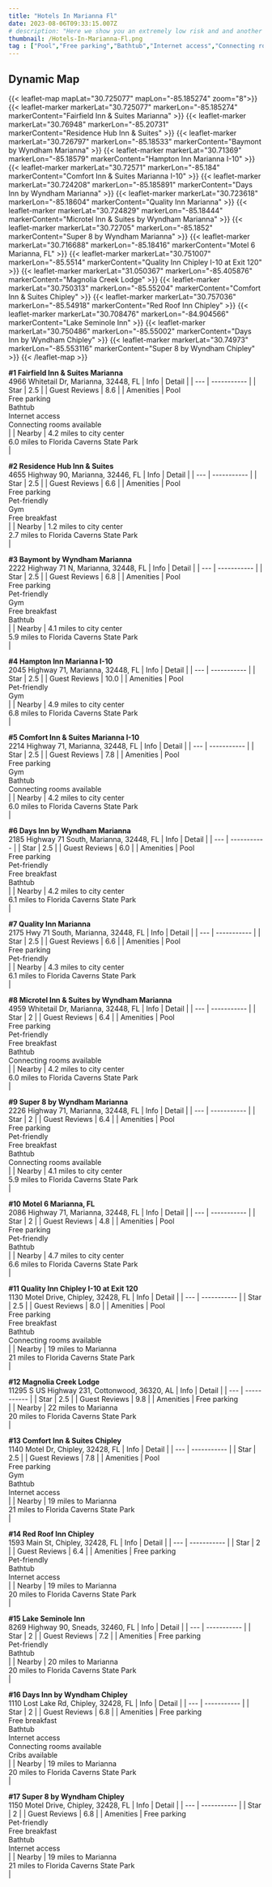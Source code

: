 ```yaml
---
title: "Hotels In Marianna Fl"
date: 2023-08-06T09:33:15.007Z
# description: "Here we show you an extremely low risk and and another medium risk approach to earn passive income "
thumbnail: /Hotels-In-Marianna-Fl.png
tag : ["Pool","Free parking","Bathtub","Internet access","Connecting rooms available","Pet-friendly","Gym","Free breakfast","Cribs available"]
---
```


## Dynamic Map
{{< leaflet-map  mapLat="30.725077" mapLon="-85.185274" zoom="8">}}
    {{< leaflet-marker markerLat="30.725077" markerLon="-85.185274" markerContent="Fairfield Inn & Suites Marianna" >}}
    {{< leaflet-marker markerLat="30.76948" markerLon="-85.20731" markerContent="Residence Hub Inn & Suites" >}}
    {{< leaflet-marker markerLat="30.726797" markerLon="-85.18533" markerContent="Baymont by Wyndham Marianna" >}}
    {{< leaflet-marker markerLat="30.71369" markerLon="-85.18579" markerContent="Hampton Inn Marianna I-10" >}}
    {{< leaflet-marker markerLat="30.72571" markerLon="-85.184" markerContent="Comfort Inn & Suites Marianna I-10" >}}
    {{< leaflet-marker markerLat="30.724208" markerLon="-85.185891" markerContent="Days Inn by Wyndham Marianna" >}}
    {{< leaflet-marker markerLat="30.723618" markerLon="-85.18604" markerContent="Quality Inn Marianna" >}}
    {{< leaflet-marker markerLat="30.724829" markerLon="-85.18444" markerContent="Microtel Inn & Suites by Wyndham Marianna" >}}
    {{< leaflet-marker markerLat="30.72705" markerLon="-85.1852" markerContent="Super 8 by Wyndham Marianna" >}}
    {{< leaflet-marker markerLat="30.716688" markerLon="-85.18416" markerContent="Motel 6 Marianna, FL" >}}
    {{< leaflet-marker markerLat="30.751007" markerLon="-85.5514" markerContent="Quality Inn Chipley I-10 at Exit 120" >}}
    {{< leaflet-marker markerLat="31.050367" markerLon="-85.405876" markerContent="Magnolia Creek Lodge" >}}
    {{< leaflet-marker markerLat="30.750313" markerLon="-85.55204" markerContent="Comfort Inn & Suites Chipley" >}}
    {{< leaflet-marker markerLat="30.757036" markerLon="-85.54918" markerContent="Red Roof Inn Chipley" >}}
    {{< leaflet-marker markerLat="30.708476" markerLon="-84.904566" markerContent="Lake Seminole Inn" >}}
    {{< leaflet-marker markerLat="30.750486" markerLon="-85.55002" markerContent="Days Inn by Wyndham Chipley" >}}
    {{< leaflet-marker markerLat="30.74973" markerLon="-85.553116" markerContent="Super 8 by Wyndham Chipley" >}}
{{< /leaflet-map >}}


**#1 Fairfield Inn & Suites Marianna**<br>4966 Whitetail Dr, Marianna, 32448, FL
| Info | Detail |
| --- | ----------- |
| Star | 2.5 |
| Guest Reviews | 8.6 |
| Amenities | Pool<br>Free parking<br>Bathtub<br>Internet access<br>Connecting rooms available<br> |
| Nearby | 4.2 miles to city center<br>6.0 miles to Florida Caverns State Park<br> |

**#2 Residence Hub Inn & Suites**<br>4655 Highway 90, Marianna, 32446, FL
| Info | Detail |
| --- | ----------- |
| Star | 2.5 |
| Guest Reviews | 6.6 |
| Amenities | Pool<br>Free parking<br>Pet-friendly<br>Gym<br>Free breakfast<br> |
| Nearby | 1.2 miles to city center<br>2.7 miles to Florida Caverns State Park<br> |

**#3 Baymont by Wyndham Marianna**<br>2222 Highway 71 N, Marianna, 32448, FL
| Info | Detail |
| --- | ----------- |
| Star | 2.5 |
| Guest Reviews | 6.8 |
| Amenities | Pool<br>Free parking<br>Pet-friendly<br>Gym<br>Free breakfast<br>Bathtub<br> |
| Nearby | 4.1 miles to city center<br>5.9 miles to Florida Caverns State Park<br> |

**#4 Hampton Inn Marianna I-10**<br>2045 Highway 71, Marianna, 32448, FL
| Info | Detail |
| --- | ----------- |
| Star | 2.5 |
| Guest Reviews | 10.0 |
| Amenities | Pool<br>Pet-friendly<br>Gym<br> |
| Nearby | 4.9 miles to city center<br>6.8 miles to Florida Caverns State Park<br> |

**#5 Comfort Inn & Suites Marianna I-10**<br>2214 Highway 71, Marianna, 32448, FL
| Info | Detail |
| --- | ----------- |
| Star | 2.5 |
| Guest Reviews | 7.8 |
| Amenities | Pool<br>Free parking<br>Gym<br>Bathtub<br>Connecting rooms available<br> |
| Nearby | 4.2 miles to city center<br>6.0 miles to Florida Caverns State Park<br> |

**#6 Days Inn by Wyndham Marianna**<br>2185 Highway 71 South, Marianna, 32448, FL
| Info | Detail |
| --- | ----------- |
| Star | 2.5 |
| Guest Reviews | 6.0 |
| Amenities | Pool<br>Free parking<br>Pet-friendly<br>Free breakfast<br>Bathtub<br> |
| Nearby | 4.2 miles to city center<br>6.1 miles to Florida Caverns State Park<br> |

**#7 Quality Inn Marianna**<br>2175 Hwy 71 South, Marianna, 32448, FL
| Info | Detail |
| --- | ----------- |
| Star | 2.5 |
| Guest Reviews | 6.6 |
| Amenities | Pool<br>Free parking<br>Pet-friendly<br> |
| Nearby | 4.3 miles to city center<br>6.1 miles to Florida Caverns State Park<br> |

**#8 Microtel Inn & Suites by Wyndham Marianna**<br>4959 Whitetail Dr, Marianna, 32448, FL
| Info | Detail |
| --- | ----------- |
| Star | 2 |
| Guest Reviews | 6.4 |
| Amenities | Pool<br>Free parking<br>Pet-friendly<br>Free breakfast<br>Bathtub<br>Connecting rooms available<br> |
| Nearby | 4.2 miles to city center<br>6.0 miles to Florida Caverns State Park<br> |

**#9 Super 8 by Wyndham Marianna**<br>2226 Highway 71, Marianna, 32448, FL
| Info | Detail |
| --- | ----------- |
| Star | 2 |
| Guest Reviews | 6.4 |
| Amenities | Pool<br>Free parking<br>Pet-friendly<br>Free breakfast<br>Bathtub<br>Connecting rooms available<br> |
| Nearby | 4.1 miles to city center<br>5.9 miles to Florida Caverns State Park<br> |

**#10 Motel 6 Marianna, FL**<br>2086 Highway 71, Marianna, 32448, FL
| Info | Detail |
| --- | ----------- |
| Star | 2 |
| Guest Reviews | 4.8 |
| Amenities | Pool<br>Free parking<br>Pet-friendly<br>Bathtub<br> |
| Nearby | 4.7 miles to city center<br>6.6 miles to Florida Caverns State Park<br> |

**#11 Quality Inn Chipley I-10 at Exit 120**<br>1130 Motel Drive, Chipley, 32428, FL
| Info | Detail |
| --- | ----------- |
| Star | 2.5 |
| Guest Reviews | 8.0 |
| Amenities | Pool<br>Free parking<br>Free breakfast<br>Bathtub<br>Connecting rooms available<br> |
| Nearby | 19 miles to Marianna<br>21 miles to Florida Caverns State Park<br> |

**#12 Magnolia Creek Lodge**<br>11295 S US Highway 231, Cottonwood, 36320, AL
| Info | Detail |
| --- | ----------- |
| Star | 2.5 |
| Guest Reviews | 9.8 |
| Amenities | Free parking<br> |
| Nearby | 22 miles to Marianna<br>20 miles to Florida Caverns State Park<br> |

**#13 Comfort Inn & Suites Chipley**<br>1140 Motel Dr, Chipley, 32428, FL
| Info | Detail |
| --- | ----------- |
| Star | 2.5 |
| Guest Reviews | 7.8 |
| Amenities | Pool<br>Free parking<br>Gym<br>Bathtub<br>Internet access<br> |
| Nearby | 19 miles to Marianna<br>21 miles to Florida Caverns State Park<br> |

**#14 Red Roof Inn Chipley**<br>1593 Main St, Chipley, 32428, FL
| Info | Detail |
| --- | ----------- |
| Star | 2 |
| Guest Reviews | 6.4 |
| Amenities | Free parking<br>Pet-friendly<br>Bathtub<br>Internet access<br> |
| Nearby | 19 miles to Marianna<br>20 miles to Florida Caverns State Park<br> |

**#15 Lake Seminole Inn**<br>8269 Highway 90, Sneads, 32460, FL
| Info | Detail |
| --- | ----------- |
| Star | 2 |
| Guest Reviews | 7.2 |
| Amenities | Free parking<br>Pet-friendly<br>Bathtub<br> |
| Nearby | 20 miles to Marianna<br>20 miles to Florida Caverns State Park<br> |

**#16 Days Inn by Wyndham Chipley**<br>1110 Lost Lake Rd, Chipley, 32428, FL
| Info | Detail |
| --- | ----------- |
| Star | 2 |
| Guest Reviews | 6.8 |
| Amenities | Free parking<br>Free breakfast<br>Bathtub<br>Internet access<br>Connecting rooms available<br>Cribs available<br> |
| Nearby | 19 miles to Marianna<br>20 miles to Florida Caverns State Park<br> |

**#17 Super 8 by Wyndham Chipley**<br>1150 Motel Drive, Chipley, 32428, FL
| Info | Detail |
| --- | ----------- |
| Star | 2 |
| Guest Reviews | 6.8 |
| Amenities | Free parking<br>Pet-friendly<br>Free breakfast<br>Bathtub<br>Internet access<br> |
| Nearby | 19 miles to Marianna<br>21 miles to Florida Caverns State Park<br> |

